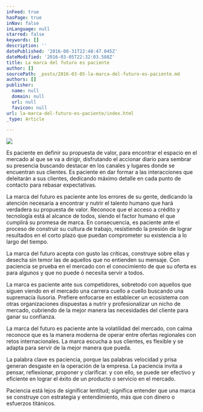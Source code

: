 ```yaml
---
inFeed: true
hasPage: true
inNav: false
inLanguage: null
starred: false
keywords: []
description: ''
datePublished: '2016-08-31T22:48:47.045Z'
dateModified: '2016-03-05T22:32:03.588Z'
title: La marca del futuro es paciente
author: []
sourcePath: _posts/2016-03-05-la-marca-del-futuro-es-paciente.md
authors: []
publisher:
  name: null
  domain: null
  url: null
  favicon: null
url: la-marca-del-futuro-es-paciente/index.html
_type: Article

---
```

![](https://the-grid-user-content.s3-us-west-2.amazonaws.com/d5ee31a7-3d54-4ea7-9d8c-fa50a8e4532e.jpg)

Es paciente en definir su propuesta de valor, para encontrar el espacio en el mercado al que se va a dirigir, disfrutando el accionar diario para sembrar su presencia buscando destacar en los canales y lugares donde se encuentran sus clientes. Es paciente en dar formar a las interacciones que deleitarán a sus clientes, dedicando máximo detalle en cada punto de contacto para rebasar expectativas.

La marca del futuro es paciente ante los errores de su gente, dedicando la atención necesaria a encontrar y nutrir el talento humano que hará verdadera su propuesta de valor. Reconoce que el acceso a crédito y tecnología está al alcance de todos, siendo el factor humano el que cumplirá su promesa de marca. En consecuencia, es paciente ante el proceso de construir su cultura de trabajo, resistiendo la presión de lograr resultados en el corto plazo que puedan comprometer su existencia a lo largo del tiempo.

La marca del futuro acepta con gusto las críticas, construye sobre ellas y desecha sin temor las de aquellos que no entienden su mensaje. Con paciencia se prueba en el mercado con el conocimiento de que su oferta es para algunos y que no puede ó necesita servir a todos.

La marca es paciente ante sus competidores, sobretodo con aquellos que siguen viendo en el mercado una carrera cuello a cuello buscando una supremacía ilusoria. Prefiere enfocarse en establecer un ecosistema con otras organizaciones dispuestas a nutrir y profesionalizar un nicho de mercado, cubriendo de la mejor manera las necesidades del cliente para ganar su confianza.

La marca del futuro es paciente ante la volatilidad del mercado, con calma reconoce que es la manera moderna de operar entre ofertas regionales con retos internacionales. La marca escucha a sus clientes, es flexible y se adapta para servir de la mejor manera que pueda.

La palabra clave es paciencia, porque las palabras velocidad y prisa generan desgaste en la operación de la empresa. La paciencia invita a pensar, reflexionar, proponer y clarificar. y con ello, se puede ser efectivo y eficiente en lograr el éxito de un producto o servicio en el mercado.

Paciencia está lejos de significar lentitud; significa entender que una marca se construye con estrategia y entendimiento, más que con dinero o esfuerzos titánicos.